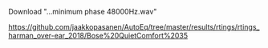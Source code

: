 Download "...minimum phase 48000Hz.wav"

https://github.com/jaakkopasanen/AutoEq/tree/master/results/rtings/rtings_harman_over-ear_2018/Bose%20QuietComfort%2035
